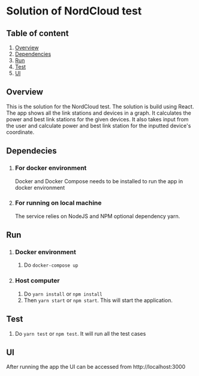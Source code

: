 # Solution of NordCloud test

## Table of content

1. [Overview](#overview)
2. [Dependencies](#dependencies)
3. [Run](#run)
4. [Test](#test)
5. [UI](#ui)

## Overview

This is the solution for the NordCloud test. The solution is build using React. The app shows all the link stations and devices in a graph. It calculates the power and best link stations for the given devices. It also takes input from the user and calculate power and best link station for the inputted device's coordinate.

## Dependecies

1. ### For docker environment
   Docker and Docker Compose needs to be installed to run the app in docker environment
2. ### For running on local machine
   The service relies on NodeJS and NPM optional dependency yarn.

## Run

1. ### Docker environment
   1. Do `docker-compose up`
2. ### Host computer
   1. Do `yarn install` or `npm install`
   2. Then `yarn start` or `npm start`. This will start the application.

## Test

1. Do `yarn test` or `npm test`. It will run all the test cases

## UI

After running the app the UI can be accessed from http://localhost:3000
